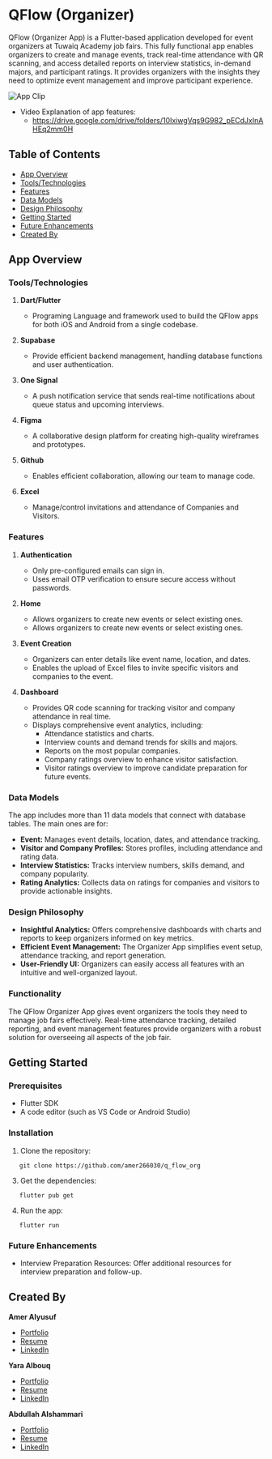 # QFlow (Organizer)

QFlow (Organizer App) is a Flutter-based application developed for event organizers at Tuwaiq Academy job fairs. This fully functional app enables organizers to create and manage events, track real-time attendance with QR scanning, and access detailed reports on interview statistics, in-demand majors, and participant ratings. It provides organizers with the insights they need to optimize event management and improve participant experience.

![App Clip](q_flow_organizer.gif)

- Video Explanation of app features:
   - https://drive.google.com/drive/folders/10IxiwgVqs9G982_pECdJxInAHEq2mm0H

## Table of Contents

- [App Overview](#app-overview)
- [Tools/Technologies](#toolstechnologies)
- [Features](#features)
- [Data Models](#data-models)
- [Design Philosophy](#design-philosophy)
- [Getting Started](#getting-started)
- [Future Enhancements](#future-enhancements)
- [Created By](#created-by)

## App Overview

### Tools/Technologies

1. **Dart/Flutter**
   - Programing Language and framework used to build the QFlow apps for both iOS and Android from a single codebase.

2. **Supabase**
   - Provide efficient backend management, handling database functions and user authentication.

3. **One Signal**
   - A push notification service that sends real-time notifications  about queue status and upcoming interviews.

4. **Figma**
   - A collaborative design platform for creating high-quality wireframes and prototypes.

5. **Github**
   - Enables efficient collaboration, allowing our team to manage code.

6. **Excel**
   - Manage/control invitations and attendance of Companies and Visitors.

### Features

1. **Authentication**
   - Only pre-configured emails can sign in.
   - Uses email OTP verification to ensure secure access without passwords.

2. **Home**
   - Allows organizers to create new events or select existing ones.
   - Allows organizers to create new events or select existing ones.
   
3. **Event Creation**
   - Organizers can enter details like event name, location, and dates.
   - Enables the upload of Excel files to invite specific visitors and companies to the event.

4. **Dashboard**
   - Provides QR code scanning for tracking visitor and company attendance in real time.
   - Displays comprehensive event analytics, including:
      - Attendance statistics and charts.
      - Interview counts and demand trends for skills and majors.
      - Reports on the most popular companies.
      - Company ratings overview to enhance visitor satisfaction.
      - Visitor ratings overview to improve candidate preparation for future events.

### Data Models

The app includes more than 11 data models that connect with database tables. The main ones are for:

- **Event:** Manages event details, location, dates, and attendance tracking.
- **Visitor and Company Profiles:** Stores profiles, including attendance and rating data.
- **Interview Statistics:** Tracks interview numbers, skills demand, and company popularity.
- **Rating Analytics:** Collects data on ratings for companies and visitors to provide actionable insights.

### Design Philosophy

- **Insightful Analytics:** Offers comprehensive dashboards with charts and reports to keep organizers informed on key metrics.
- **Efficient Event Management:** The Organizer App simplifies event setup, attendance tracking, and report generation.
- **User-Friendly UI:**  Organizers can easily access all features with an intuitive and well-organized layout.

### Functionality

The QFlow Organizer App gives event organizers the tools they need to manage job fairs effectively. Real-time attendance tracking, detailed reporting, and event management features provide organizers with a robust solution for overseeing all aspects of the job fair.

## Getting Started

### Prerequisites

- Flutter SDK
- A code editor (such as VS Code or Android Studio)

### Installation

1. Clone the repository:

```
   git clone https://github.com/amer266030/q_flow_org
```

3. Get the dependencies:

    
```
   flutter pub get
```

4. Run the app:
    
```
   flutter run
```

### Future Enhancements

* Interview Preparation Resources: Offer additional resources for interview preparation and follow-up.

## Created By

**Amer Alyusuf**
- [Portfolio](https://amer266030.github.io)
- [Resume](https://amer266030.github.io/assets/pdf/Amer_CV.pdf)
- [LinkedIn](https://www.linkedin.com/in/amer-alyusuf)

**Yara Albouq**
- [Portfolio](https://bind.link/@yaraalbouq)
- [Resume](https://drive.google.com/file/d/1H0d1yBl9JCLyyc3Uwz3582EW3uy3U3HE/view?usp=drivesdk)
- [LinkedIn](https://www.linkedin.com/in/yaraalbouq)

**Abdullah Alshammari**
- [Portfolio](https://bind.link/@abdullah-al-shammari)
- [Resume](https://www.dropbox.com/scl/fi/usjo2vcuarjhqaulu226e/Abdullah_Alshammari_CV.pdf?rlkey=k297kmstimne5g017fdm9bdkd&st=jwe6dwpc&dl=0)
- [LinkedIn](https://www.linkedin.com/in/abumukhlef)